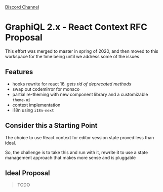 [Discord Channel](https://discord.gg/NP5vbPeUFp)

# GraphiQL 2.x - React Context RFC Proposal

This effort was merged to master in spring of 2020, and then moved to this workspace for the time being until we address some of the issues

## Features

- hooks rewrite for react 16. _gets rid of deprecated methods_
- swap out codemirror for monaco
- partial re-theming with new component library and a customizable `theme-ui`
- context implementation
- i18n using `i18n-next`

## Consider this a Starting Point

The choice to use React context for editor session state proved less than ideal.

So, the challenge is to take this and run with it, rewrite it to use a state management approach that makes more sense and is pluggable

## Ideal Proposal

> TODO
